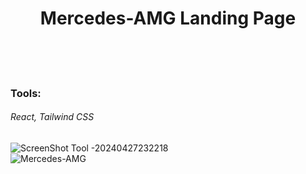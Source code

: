 <h1 align="center">Mercedes-AMG Landing Page</h1>
<br/><br/><br/>

<h3>Tools: <h6>React, Tailwind CSS</h6></h3>

![ScreenShot Tool -20240427232218](https://github.com/MOOUUAAD/Mercedes-AMG/assets/143042089/eb69d423-86ad-46b7-b64a-7558aed9f900)
<br/>
![Mercedes-AMG](https://github.com/MOOUUAAD/Mercedes-AMG/assets/143042089/6ba10746-eede-4805-a12e-6b2d0c159473)

